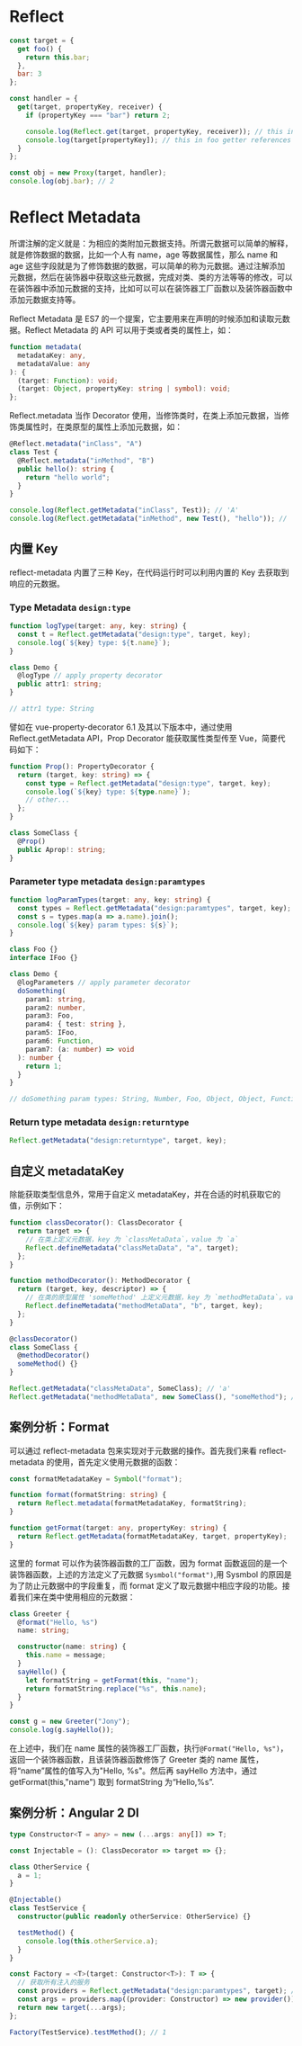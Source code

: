 # Reflect

```js
const target = {
  get foo() {
    return this.bar;
  },
  bar: 3
};

const handler = {
  get(target, propertyKey, receiver) {
    if (propertyKey === "bar") return 2;

    console.log(Reflect.get(target, propertyKey, receiver)); // this in foo getter references Proxy instance; logs 2
    console.log(target[propertyKey]); // this in foo getter references "target" - logs 3
  }
};

const obj = new Proxy(target, handler);
console.log(obj.bar); // 2
```

# Reflect Metadata

所谓注解的定义就是：为相应的类附加元数据支持。所谓元数据可以简单的解释，就是修饰数据的数据，比如一个人有 name，age 等数据属性，那么 name 和 age 这些字段就是为了修饰数据的数据，可以简单的称为元数据。通过注解添加元数据，然后在装饰器中获取这些元数据，完成对类、类的方法等等的修改，可以在装饰器中添加元数据的支持，比如可以可以在装饰器工厂函数以及装饰器函数中添加元数据支持等。

Reflect Metadata 是 ES7 的一个提案，它主要用来在声明的时候添加和读取元数据。Reflect Metadata 的 API 可以用于类或者类的属性上，如：

```ts
function metadata(
  metadataKey: any,
  metadataValue: any
): {
  (target: Function): void;
  (target: Object, propertyKey: string | symbol): void;
};
```

Reflect.metadata 当作 Decorator 使用，当修饰类时，在类上添加元数据，当修饰类属性时，在类原型的属性上添加元数据，如：

```ts
@Reflect.metadata("inClass", "A")
class Test {
  @Reflect.metadata("inMethod", "B")
  public hello(): string {
    return "hello world";
  }
}

console.log(Reflect.getMetadata("inClass", Test)); // 'A'
console.log(Reflect.getMetadata("inMethod", new Test(), "hello")); // 'B'
```

## 内置 Key

reflect-metadata 内置了三种 Key，在代码运行时可以利用内置的 Key 去获取到响应的元数据。

### Type Metadata `design:type`

```ts
function logType(target: any, key: string) {
  const t = Reflect.getMetadata("design:type", target, key);
  console.log(`${key} type: ${t.name}`);
}

class Demo {
  @logType // apply property decorator
  public attr1: string;
}

// attr1 type: String
```

譬如在 vue-property-decorator 6.1 及其以下版本中，通过使用 Reflect.getMetadata API，Prop Decorator 能获取属性类型传至 Vue，简要代码如下：

```ts
function Prop(): PropertyDecorator {
  return (target, key: string) => {
    const type = Reflect.getMetadata("design:type", target, key);
    console.log(`${key} type: ${type.name}`);
    // other...
  };
}

class SomeClass {
  @Prop()
  public Aprop!: string;
}
```

### Parameter type metadata `design:paramtypes`

```ts
function logParamTypes(target: any, key: string) {
  const types = Reflect.getMetadata("design:paramtypes", target, key);
  const s = types.map(a => a.name).join();
  console.log(`${key} param types: ${s}`);
}

class Foo {}
interface IFoo {}

class Demo {
  @logParameters // apply parameter decorator
  doSomething(
    param1: string,
    param2: number,
    param3: Foo,
    param4: { test: string },
    param5: IFoo,
    param6: Function,
    param7: (a: number) => void
  ): number {
    return 1;
  }
}

// doSomething param types: String, Number, Foo, Object, Object, Function, Function
```

### Return type metadata `design:returntype`

```ts
Reflect.getMetadata("design:returntype", target, key);
```

## 自定义 metadataKey

除能获取类型信息外，常用于自定义 metadataKey，并在合适的时机获取它的值，示例如下：

```ts
function classDecorator(): ClassDecorator {
  return target => {
    // 在类上定义元数据，key 为 `classMetaData`，value 为 `a`
    Reflect.defineMetadata("classMetaData", "a", target);
  };
}

function methodDecorator(): MethodDecorator {
  return (target, key, descriptor) => {
    // 在类的原型属性 'someMethod' 上定义元数据，key 为 `methodMetaData`，value 为 `b`
    Reflect.defineMetadata("methodMetaData", "b", target, key);
  };
}

@classDecorator()
class SomeClass {
  @methodDecorator()
  someMethod() {}
}

Reflect.getMetadata("classMetaData", SomeClass); // 'a'
Reflect.getMetadata("methodMetaData", new SomeClass(), "someMethod"); // 'b'
```

## 案例分析：Format

可以通过 reflect-metadata 包来实现对于元数据的操作。首先我们来看 reflect-metadata 的使用，首先定义使用元数据的函数：

```ts
const formatMetadataKey = Symbol("format");

function format(formatString: string) {
  return Reflect.metadata(formatMetadataKey, formatString);
}

function getFormat(target: any, propertyKey: string) {
  return Reflect.getMetadata(formatMetadataKey, target, propertyKey);
}
```

这里的 format 可以作为装饰器函数的工厂函数，因为 format 函数返回的是一个装饰器函数，上述的方法定义了元数据 `Sysmbol("format")`,用 Sysmbol 的原因是为了防止元数据中的字段重复，而 format 定义了取元数据中相应字段的功能。接着我们来在类中使用相应的元数据：

```ts
class Greeter {
  @format("Hello, %s")
  name: string;

  constructor(name: string) {
    this.name = message;
  }
  sayHello() {
    let formatString = getFormat(this, "name");
    return formatString.replace("%s", this.name);
  }
}

const g = new Greeter("Jony");
console.log(g.sayHello());
```

在上述中，我们在 name 属性的装饰器工厂函数，执行`@Format("Hello, %s")`，返回一个装饰器函数，且该装饰器函数修饰了 Greeter 类的 name 属性，将“name”属性的值写入为"Hello, %s"。然后再 sayHello 方法中，通过 getFormat(this,"name") 取到 formatString 为“Hello,%s”.

## 案例分析：Angular 2 DI

```ts
type Constructor<T = any> = new (...args: any[]) => T;

const Injectable = (): ClassDecorator => target => {};

class OtherService {
  a = 1;
}

@Injectable()
class TestService {
  constructor(public readonly otherService: OtherService) {}

  testMethod() {
    console.log(this.otherService.a);
  }
}

const Factory = <T>(target: Constructor<T>): T => {
  // 获取所有注入的服务
  const providers = Reflect.getMetadata("design:paramtypes", target); // [OtherService]
  const args = providers.map((provider: Constructor) => new provider());
  return new target(...args);
};

Factory(TestService).testMethod(); // 1
```
